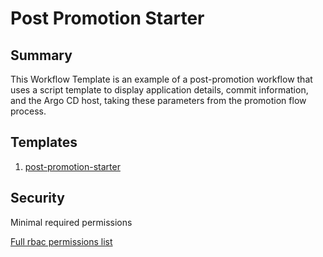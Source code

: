 # Post Promotion Starter

## Summary

This Workflow Template is an example of a post-promotion workflow that uses a script template to display application details, commit information, and the Argo CD host, taking these parameters from the promotion flow process.
## Templates 

1. [post-promotion-starter](https://github.com/codefresh-io/argo-hub/blob/main/examples/post-promotion-starter/versions/0.0.1/docs/post-promotion-starter.md)

## Security

Minimal required permissions

[Full rbac permissions list](https://github.com/codefresh-io/argo-hub/blob/main/examples/post-promotion-starter/versions/0.0.1/rbac.yaml)
